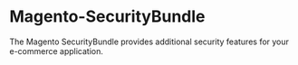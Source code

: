 Magento-SecurityBundle
======================

The Magento SecurityBundle provides additional security features for your e-commerce application. 
